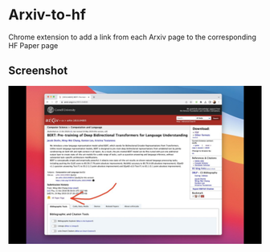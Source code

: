 # Arxiv-to-hf

Chrome extension to add a link from each Arxiv page to the corresponding HF Paper page

## Screenshot

![](./assets/screenshot.jpg)